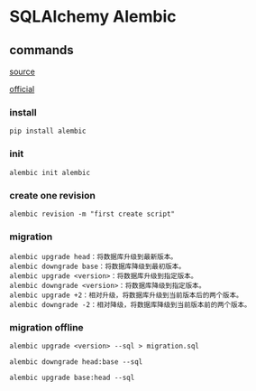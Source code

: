 
# SQLAlchemy Alembic

## commands

[source](https://zhuanlan.zhihu.com/p/90106173)

[official](https://alembic.sqlalchemy.org/en/latest/tutorial.html)

### install
```
pip install alembic
```

### init
```
alembic init alembic
```

### create one revision
```
alembic revision -m "first create script"
```

### migration
```
alembic upgrade head：将数据库升级到最新版本。
alembic downgrade base：将数据库降级到最初版本。
alembic upgrade <version>：将数据库升级到指定版本。
alembic downgrade <version>：将数据库降级到指定版本。
alembic upgrade +2：相对升级，将数据库升级到当前版本后的两个版本。
alembic downgrade -2：相对降级，将数据库降级到当前版本前的两个版本。
```

### migration offline
```
alembic upgrade <version> --sql > migration.sql

alembic downgrade head:base --sql

alembic upgrade base:head --sql

```




